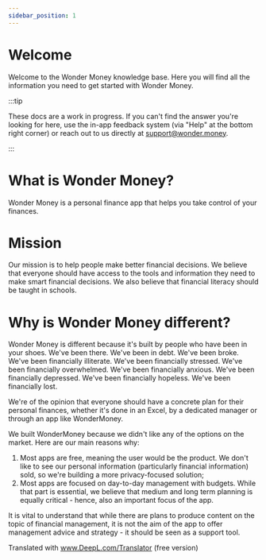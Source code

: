 ```yaml
---
sidebar_position: 1
---
```


# Welcome

Welcome to the Wonder Money knowledge base. Here you will find all the information you need to get started with Wonder Money.

:::tip

These docs are a work in progress. If you can't find the answer you're looking for here, use the in-app feedback system (via "Help" at the bottom right corner) or reach out to us directly at support@wonder.money.

:::

# What is Wonder Money?

Wonder Money is a personal finance app that helps you take control of your finances.

# Mission

Our mission is to help people make better financial decisions. We believe that everyone should have access to the tools and information they need to make smart financial decisions. We also believe that financial literacy should be taught in schools.

# Why is Wonder Money different?

Wonder Money is different because it's built by people who have been in your shoes. We've been there. We've been in debt. We've been broke. We've been financially illiterate. We've been financially stressed. We've been financially overwhelmed. We've been financially anxious. We've been financially depressed. We've been financially hopeless. We've been financially lost.

We're of the opinion that everyone should have a concrete plan for their personal finances, whether it's done in an Excel, by a dedicated manager or through an app like WonderMoney.

We built WonderMoney because we didn't like any of the options on the market. Here are our main reasons why:

1. Most apps are free, meaning the user would be the product. We don't like to see our personal information (particularly financial information) sold, so we're building a more privacy-focused solution;
2. Most apps are focused on day-to-day management with budgets. While that part is essential, we believe that medium and long term planning is equally critical - hence, also an important focus of the app.

It is vital to understand that while there are plans to produce content on the topic of financial management, it is not the aim of the app to offer management advice and strategy - it should be seen as a support tool.

Translated with www.DeepL.com/Translator (free version)
